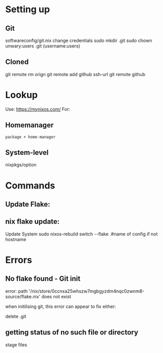 # Setting up

## Git
softwareconfig/git.nix change credentials
sudo mkdir .git
sudo chown unwary:users .git
(username:users)

## Cloned
git remote rm orign
git remote add github ssh-url
git remote github



# Lookup 

Use: https://mynixos.com/
For:
## Homemanager
    package + home-manager
    
## System-level
nixpkgs/option


# Commands
## Update Flake:

## nix flake update:

Update System
sudo nixos-rebuild switch --flake .#name of config if not hostname





# Errors

## No flake found - Git init
error: path '/nix/store/0ccnxa25whszw7mgbgyzdm4nqc0zwnm8-source/flake.nix' does not exist

when initilising git, this error can appear to fix either:

 delete .git

## getting status of no such file or directory
stage files



